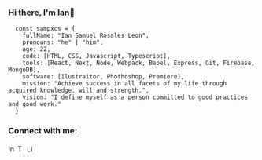 ### Hi there, I'm  Ian👋
```JS
  const sampxcs = {
    fullName: "Ian Samuel Rosales Leon",
    pronouns: "he" | "him",
    age: 22,
    code: [HTML, CSS, Javascript, Typescript],
    tools: [React, Next, Node, Webpack, Babel, Express, Git, Firebase, MongoDB],
    software: [Ilustraitor, Phothoshop, Premiere],
    mission: "Achieve success in all facets of my life through acquired knowledge, will and strength.",
    vision: "I define myself as a person committed to good practices and good work."
  }
```
<h3 align="left">Connect with me:</h3>
<p align="left">
<a href="https://instagram.com/iansrlx" target="_blank"><img align="center" src="https://www.pngmart.com/files/21/Instagram-Logo-PNG-HD.png" alt="Instagram" height="15" width="15"/></a>
<a href="https://twitter.com/sampxcs" target="_blank"><img align="center" src="https://cdn.icon-icons.com/icons2/792/PNG/512/TWITTER_icon-icons.com_65536.png" alt="Twitter" height="15" width="15" /></a>
<a href="https://linkedin.com/in/ian-samuel-rosales-leon-38a5b3230" target="_blank"><img align="center" src="https://www.pngmart.com/files/21/Linkedin-PNG-Photos.png" alt="LinkedIn" height="15" width="15"/></a>
</p>
